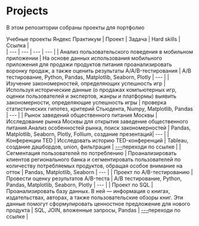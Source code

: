 # Projects
В этом репозитории собраны проекты для портфолио

Учебные проекты Яндекс Практикум
| Проект | Задача | Hard skills | Ссылка |  
| --- | --- | --- | --- |
| Анализ пользовательского поведения в мобильном приложении | На основе данных использования мобильного приложения для продажи продуктов питания проанализировать воронку продаж, а также оценить результаты A/A/B-тестирования | А/В тестирование, Python, Pandas, Matplotlib, Seaborn, Plotly | --- |
| Изучение закономерностей, определяющих успешность игр | Используя исторические данные (о продажах компьютерных игр, оценки пользователей и экспертов, жанры и платформы) выявить закономерности, определяющие успешность игры | проверка статистических гипотез, критерий Стьюдента, Numpy, Matplotlib, Pandas | --- |
| Рынок заведений общественного питания Москвы | Исследование рынка Москвы для открытия заведение общественного питания.Анализ особенностей рынка, поиск закономерностей | Pandas, Matplotlib, Seaborn, Plotly, Follium, создание презентаций| --- |
| Конференции TED | Исследовать историю TED-конференций | Tableau, создание дашбордов, union, фильтрация | [---](https://public.tableau.com/app/profile/julia7955/viz/3_16934861911170/sheet24?publish=yes)переходи по ссылке |
| Сегментация пользователей по потреблению | Проанализировать клиентов регионального банка и сегментировать пользователей
по количеству потребляемых продуктов, обращая особое внимание на отток | Pandas, Matplotlib, Seaborn | --- |
| Проект по А/B-тестированию | Провести оценку результатов A/B-теста | А/В тестирование, Python, Pandas, Matplotlib, Seaborn, Plotly | --- |
| Проект по SQL | Проанализировать базу данных. В ней — информация о книгах, издательствах, авторах, а также пользовательские обзоры книг. Эти данные помогут сформулировать ценностное предложение для нового продукта | SQL, JOIN, вложенные запросы, Pandas | [---](https://colab.research.google.com/drive/1egJv1UB3WQPPi7ia2mgvNcZ2KLkNJL04?usp=sharing)переходи по ссылке |
